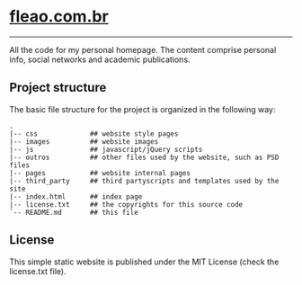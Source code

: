 [fleao.com.br](http://www.fleao.com.br)
=====================
----------

All the code for my personal homepage. The content comprise personal info, social networks and academic publications.


## Project structure

The basic file structure for the project is organized in the following way:

```
.
|-- css             ## website style pages
|-- images          ## website images
|-- js              ## javascript/jQuery scripts
|-- outros          ## other files used by the website, such as PSD files
|-- pages           ## website internal pages
|-- third_party     ## third partyscripts and templates used by the site
|-- index.html      ## index page
|-- license.txt     ## the copyrights for this source code
`-- README.md       ## this file
```


## License
This simple static website is published under the MIT License (check the license.txt file).